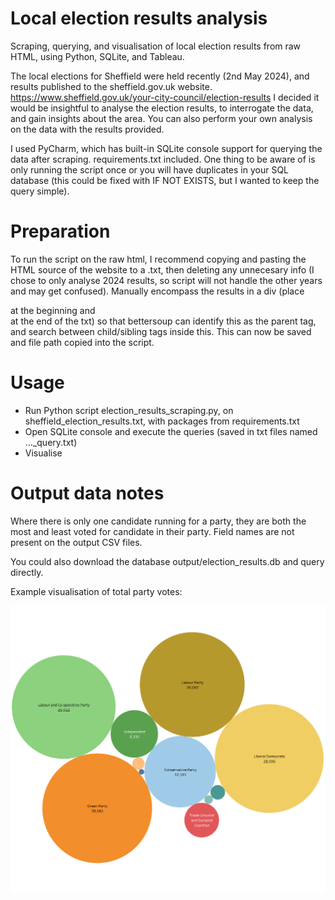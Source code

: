 # Local election results analysis
Scraping, querying, and visualisation of local election results from raw HTML, using Python, SQLite, and Tableau.

The local elections for Sheffield were held recently (2nd May 2024), and results published to the sheffield.gov.uk website.
https://www.sheffield.gov.uk/your-city-council/election-results
I decided it would be insightful to analyse the election results, to interrogate the data, and gain insights about the area. 
You can also perform your own analysis on the data with the results provided.

I used PyCharm, which has built-in SQLite console support for querying the data after scraping. requirements.txt included.
One thing to be aware of is only running the script once or you will have duplicates in your SQL database (this could be fixed with IF NOT EXISTS, but I wanted to keep the query simple).

# Preparation
To run the script on the raw html, I recommend copying and pasting the HTML source of the website to a .txt, then deleting any unnecesary info (I chose to only analyse 2024 results, so script will not handle the other years and may get confused). Manually encompass the results in a div (place <div> at the beginning and </div> at the end of the txt) so that bettersoup can identify this as the parent tag, and search between child/sibling tags inside this. This can now be saved and file path copied into the script.

# Usage
- Run Python script election_results_scraping.py, on sheffield_election_results.txt, with packages from requirements.txt
- Open SQLite console and execute the queries (saved in txt files named ..._query.txt)
- Visualise

# Output data notes
Where there is only one candidate running for a party, they are both the most and least voted for candidate in their party.
Field names are not present on the output CSV files.

You could also download the database output/election_results.db and query directly.

Example visualisation of total party votes:

![Example visualisation of total party votes](https://github.com/willhampshire/election_results/blob/main/output/total_party_votes_bubbles.png?raw=true)
